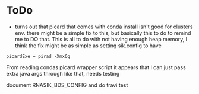 # ToDo

- turns out that picard that comes with conda install isn't good for clusters env.
there might be a simple fix to this, but basically this to do to remind me to DO that.
This is all to do with not having enough heap memory, I think the fix might be as simple
as setting sik.config to have

```
picardExe = pirad -Xmx6g
```

From reading condas picard wrapper script it appears that I can just pass extra java args
through like that, needs testing

document RNASIK_BDS_CONFIG and do travi test
